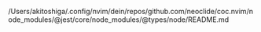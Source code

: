 /Users/akitoshiga/.config/nvim/dein/repos/github.com/neoclide/coc.nvim/node_modules/@jest/core/node_modules/@types/node/README.md